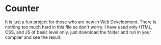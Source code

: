# Counter
It is just a fun project for those who are new in Web Development.
There is nothing too much hard in this file so don't worry.
I have used only HTML, CSS, and JS of basic level only.
just download the folder and run in your compiler and see the result.
